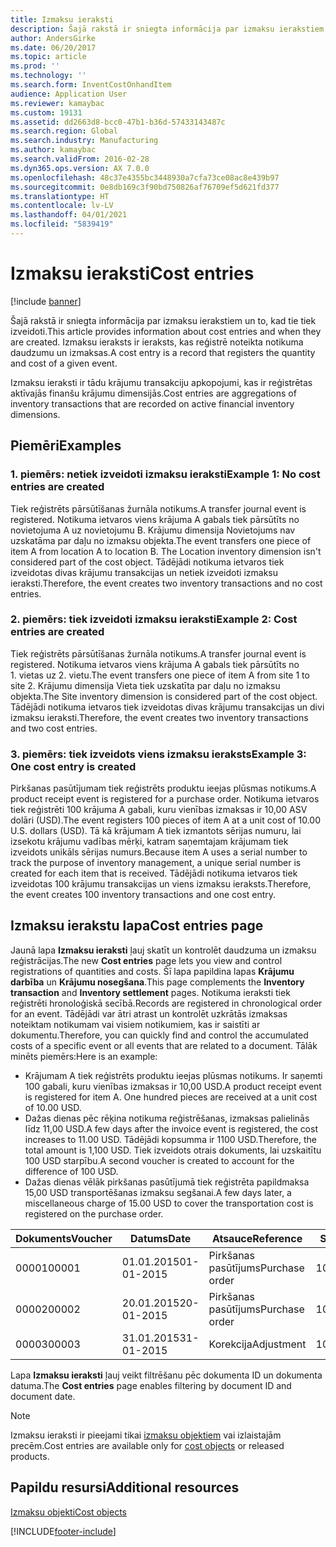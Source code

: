 ```yaml
---
title: Izmaksu ieraksti
description: Šajā rakstā ir sniegta informācija par izmaksu ierakstiem un to, kad tie tiek izveidoti. Izmaksu ieraksts ir ieraksts, kas reģistrē noteikta notikuma daudzumu un izmaksas.
author: AndersGirke
ms.date: 06/20/2017
ms.topic: article
ms.prod: ''
ms.technology: ''
ms.search.form: InventCostOnhandItem
audience: Application User
ms.reviewer: kamaybac
ms.custom: 19131
ms.assetid: dd2663d8-bcc0-47b1-b36d-57433143487c
ms.search.region: Global
ms.search.industry: Manufacturing
ms.author: kamaybac
ms.search.validFrom: 2016-02-28
ms.dyn365.ops.version: AX 7.0.0
ms.openlocfilehash: 48c37e4355bc3448930a7cfa73ce08ac8e439b97
ms.sourcegitcommit: 0e8db169c3f90bd750826af76709ef5d621fd377
ms.translationtype: HT
ms.contentlocale: lv-LV
ms.lasthandoff: 04/01/2021
ms.locfileid: "5839419"
---
```

# <a name="cost-entries"></a><span data-ttu-id="efe29-104">Izmaksu ieraksti</span><span class="sxs-lookup"><span data-stu-id="efe29-104">Cost entries</span></span>

[!include [banner](../includes/banner.md)]

<span data-ttu-id="efe29-105">Šajā rakstā ir sniegta informācija par izmaksu ierakstiem un to, kad tie tiek izveidoti.</span><span class="sxs-lookup"><span data-stu-id="efe29-105">This article provides information about cost entries and when they are created.</span></span> <span data-ttu-id="efe29-106">Izmaksu ieraksts ir ieraksts, kas reģistrē noteikta notikuma daudzumu un izmaksas.</span><span class="sxs-lookup"><span data-stu-id="efe29-106">A cost entry is a record that registers the quantity and cost of a given event.</span></span>

<span data-ttu-id="efe29-107">Izmaksu ieraksti ir tādu krājumu transakciju apkopojumi, kas ir reģistrētas aktīvajās finanšu krājumu dimensijās.</span><span class="sxs-lookup"><span data-stu-id="efe29-107">Cost entries are aggregations of inventory transactions that are recorded on active financial inventory dimensions.</span></span>

## <a name="examples"></a><span data-ttu-id="efe29-108">Piemēri</span><span class="sxs-lookup"><span data-stu-id="efe29-108">Examples</span></span>
### <a name="example-1-no-cost-entries-are-created"></a><span data-ttu-id="efe29-109">1. piemērs: netiek izveidoti izmaksu ieraksti</span><span class="sxs-lookup"><span data-stu-id="efe29-109">Example 1: No cost entries are created</span></span>

<span data-ttu-id="efe29-110">Tiek reģistrēts pārsūtīšanas žurnāla notikums.</span><span class="sxs-lookup"><span data-stu-id="efe29-110">A transfer journal event is registered.</span></span> <span data-ttu-id="efe29-111">Notikuma ietvaros viens krājuma A gabals tiek pārsūtīts no novietojuma A uz novietojumu B. Krājumu dimensija Novietojums nav uzskatāma par daļu no izmaksu objekta.</span><span class="sxs-lookup"><span data-stu-id="efe29-111">The event transfers one piece of item A from location A to location B. The Location inventory dimension isn't considered part of the cost object.</span></span> <span data-ttu-id="efe29-112">Tādējādi notikuma ietvaros tiek izveidotas divas krājumu transakcijas un netiek izveidoti izmaksu ieraksti.</span><span class="sxs-lookup"><span data-stu-id="efe29-112">Therefore, the event creates two inventory transactions and no cost entries.</span></span>

### <a name="example-2-cost-entries-are-created"></a><span data-ttu-id="efe29-113">2. piemērs: tiek izveidoti izmaksu ieraksti</span><span class="sxs-lookup"><span data-stu-id="efe29-113">Example 2: Cost entries are created</span></span>

<span data-ttu-id="efe29-114">Tiek reģistrēts pārsūtīšanas žurnāla notikums.</span><span class="sxs-lookup"><span data-stu-id="efe29-114">A transfer journal event is registered.</span></span> <span data-ttu-id="efe29-115">Notikuma ietvaros viens krājuma A gabals tiek pārsūtīts no 1. vietas uz 2. vietu.</span><span class="sxs-lookup"><span data-stu-id="efe29-115">The event transfers one piece of item A from site 1 to site 2.</span></span> <span data-ttu-id="efe29-116">Krājumu dimensija Vieta tiek uzskatīta par daļu no izmaksu objekta.</span><span class="sxs-lookup"><span data-stu-id="efe29-116">The Site inventory dimension is considered part of the cost object.</span></span> <span data-ttu-id="efe29-117">Tādējādi notikuma ietvaros tiek izveidotas divas krājumu transakcijas un divi izmaksu ieraksti.</span><span class="sxs-lookup"><span data-stu-id="efe29-117">Therefore, the event creates two inventory transactions and two cost entries.</span></span>

### <a name="example-3-one-cost-entry-is-created"></a><span data-ttu-id="efe29-118">3. piemērs: tiek izveidots viens izmaksu ieraksts</span><span class="sxs-lookup"><span data-stu-id="efe29-118">Example 3: One cost entry is created</span></span>

<span data-ttu-id="efe29-119">Pirkšanas pasūtījumam tiek reģistrēts produktu ieejas plūsmas notikums.</span><span class="sxs-lookup"><span data-stu-id="efe29-119">A product receipt event is registered for a purchase order.</span></span> <span data-ttu-id="efe29-120">Notikuma ietvaros tiek reģistrēti 100 krājuma A gabali, kuru vienības izmaksas ir 10,00 ASV dolāri (USD).</span><span class="sxs-lookup"><span data-stu-id="efe29-120">The event registers 100 pieces of item A at a unit cost of 10.00 U.S. dollars (USD).</span></span> <span data-ttu-id="efe29-121">Tā kā krājumam A tiek izmantots sērijas numuru, lai izsekotu krājumu vadības mērķi, katram saņemtajam krājumam tiek izveidots unikāls sērijas numurs.</span><span class="sxs-lookup"><span data-stu-id="efe29-121">Because item A uses a serial number to track the purpose of inventory management, a unique serial number is created for each item that is received.</span></span> <span data-ttu-id="efe29-122">Tādējādi notikuma ietvaros tiek izveidotas 100 krājumu transakcijas un viens izmaksu ieraksts.</span><span class="sxs-lookup"><span data-stu-id="efe29-122">Therefore, the event creates 100 inventory transactions and one cost entry.</span></span>

## <a name="cost-entries-page"></a><span data-ttu-id="efe29-123">Izmaksu ierakstu lapa</span><span class="sxs-lookup"><span data-stu-id="efe29-123">Cost entries page</span></span>
<span data-ttu-id="efe29-124">Jaunā lapa **Izmaksu ieraksti** ļauj skatīt un kontrolēt daudzuma un izmaksu reģistrācijas.</span><span class="sxs-lookup"><span data-stu-id="efe29-124">The new **Cost entries** page lets you view and control registrations of quantities and costs.</span></span> <span data-ttu-id="efe29-125">Šī lapa papildina lapas **Krājumu darbība** un **Krājumu nosegšana**.</span><span class="sxs-lookup"><span data-stu-id="efe29-125">This page complements the **Inventory transaction** and **Inventory settlement** pages.</span></span> <span data-ttu-id="efe29-126">Notikuma ieraksti tiek reģistrēti hronoloģiskā secībā.</span><span class="sxs-lookup"><span data-stu-id="efe29-126">Records are registered in chronological order for an event.</span></span> <span data-ttu-id="efe29-127">Tādējādi var ātri atrast un kontrolēt uzkrātās izmaksas noteiktam notikumam vai visiem notikumiem, kas ir saistīti ar dokumentu.</span><span class="sxs-lookup"><span data-stu-id="efe29-127">Therefore, you can quickly find and control the accumulated costs of a specific event or all events that are related to a document.</span></span> <span data-ttu-id="efe29-128">Tālāk minēts piemērs:</span><span class="sxs-lookup"><span data-stu-id="efe29-128">Here is an example:</span></span>

-   <span data-ttu-id="efe29-129">Krājumam A tiek reģistrēts produktu ieejas plūsmas notikums. Ir saņemti 100 gabali, kuru vienības izmaksas ir 10,00 USD.</span><span class="sxs-lookup"><span data-stu-id="efe29-129">A product receipt event is registered for item A. One hundred pieces are received at a unit cost of 10.00 USD.</span></span>
-   <span data-ttu-id="efe29-130">Dažas dienas pēc rēķina notikuma reģistrēšanas, izmaksas palielinās līdz 11,00 USD.</span><span class="sxs-lookup"><span data-stu-id="efe29-130">A few days after the invoice event is registered, the cost increases to 11.00 USD.</span></span> <span data-ttu-id="efe29-131">Tādējādi kopsumma ir 1100 USD.</span><span class="sxs-lookup"><span data-stu-id="efe29-131">Therefore, the total amount is 1,100 USD.</span></span> <span data-ttu-id="efe29-132">Tiek izveidots otrais dokuments, lai uzskaitītu 100 USD starpību.</span><span class="sxs-lookup"><span data-stu-id="efe29-132">A second voucher is created to account for the difference of 100 USD.</span></span>
-   <span data-ttu-id="efe29-133">Dažas dienas vēlāk pirkšanas pasūtījumā tiek reģistrēta papildmaksa 15,00 USD transportēšanas izmaksu segšanai.</span><span class="sxs-lookup"><span data-stu-id="efe29-133">A few days later, a miscellaneous charge of 15.00 USD to cover the transportation cost is registered on the purchase order.</span></span>

| <span data-ttu-id="efe29-134">Dokuments</span><span class="sxs-lookup"><span data-stu-id="efe29-134">Voucher</span></span> | <span data-ttu-id="efe29-135">Datums</span><span class="sxs-lookup"><span data-stu-id="efe29-135">Date</span></span>       | <span data-ttu-id="efe29-136">Atsauce</span><span class="sxs-lookup"><span data-stu-id="efe29-136">Reference</span></span>      | <span data-ttu-id="efe29-137">Skaits</span><span class="sxs-lookup"><span data-stu-id="efe29-137">Number</span></span> | <span data-ttu-id="efe29-138">Laidiena ID</span><span class="sxs-lookup"><span data-stu-id="efe29-138">Lot ID</span></span>  | <span data-ttu-id="efe29-139">Daudzums</span><span class="sxs-lookup"><span data-stu-id="efe29-139">Quantity</span></span> | <span data-ttu-id="efe29-140">Summa</span><span class="sxs-lookup"><span data-stu-id="efe29-140">Amount</span></span>  |
|---------|------------|----------------|--------|---------|---------------|----|
| <span data-ttu-id="efe29-141">00001</span><span class="sxs-lookup"><span data-stu-id="efe29-141">00001</span></span>   | <span data-ttu-id="efe29-142">01.01.2015</span><span class="sxs-lookup"><span data-stu-id="efe29-142">01-01-2015</span></span> | <span data-ttu-id="efe29-143">Pirkšanas pasūtījums</span><span class="sxs-lookup"><span data-stu-id="efe29-143">Purchase order</span></span> | <span data-ttu-id="efe29-144">100001</span><span class="sxs-lookup"><span data-stu-id="efe29-144">100001</span></span> | <span data-ttu-id="efe29-145">0000101</span><span class="sxs-lookup"><span data-stu-id="efe29-145">0000101</span></span> | <span data-ttu-id="efe29-146">100,00</span><span class="sxs-lookup"><span data-stu-id="efe29-146">100.00</span></span>   | <span data-ttu-id="efe29-147">1000,00</span><span class="sxs-lookup"><span data-stu-id="efe29-147">1000.00</span></span> |
| <span data-ttu-id="efe29-148">00002</span><span class="sxs-lookup"><span data-stu-id="efe29-148">00002</span></span>   | <span data-ttu-id="efe29-149">20.01.2015</span><span class="sxs-lookup"><span data-stu-id="efe29-149">20-01-2015</span></span> | <span data-ttu-id="efe29-150">Pirkšanas pasūtījums</span><span class="sxs-lookup"><span data-stu-id="efe29-150">Purchase order</span></span> | <span data-ttu-id="efe29-151">100001</span><span class="sxs-lookup"><span data-stu-id="efe29-151">100001</span></span> | <span data-ttu-id="efe29-152">0000101</span><span class="sxs-lookup"><span data-stu-id="efe29-152">0000101</span></span> |          | <span data-ttu-id="efe29-153">100,00</span><span class="sxs-lookup"><span data-stu-id="efe29-153">100.00</span></span>  |
| <span data-ttu-id="efe29-154">00003</span><span class="sxs-lookup"><span data-stu-id="efe29-154">00003</span></span>   | <span data-ttu-id="efe29-155">31.01.2015</span><span class="sxs-lookup"><span data-stu-id="efe29-155">31-01-2015</span></span> | <span data-ttu-id="efe29-156">Korekcija</span><span class="sxs-lookup"><span data-stu-id="efe29-156">Adjustment</span></span>     | <span data-ttu-id="efe29-157">100001</span><span class="sxs-lookup"><span data-stu-id="efe29-157">100001</span></span> | <span data-ttu-id="efe29-158">0000101</span><span class="sxs-lookup"><span data-stu-id="efe29-158">0000101</span></span> |          | <span data-ttu-id="efe29-159">15,00</span><span class="sxs-lookup"><span data-stu-id="efe29-159">15.00</span></span>   |

<span data-ttu-id="efe29-160">Lapa **Izmaksu ieraksti** ļauj veikt filtrēšanu pēc dokumenta ID un dokumenta datuma.</span><span class="sxs-lookup"><span data-stu-id="efe29-160">The **Cost entries** page enables filtering by document ID and document date.</span></span> 

> [!NOTE]
> <span data-ttu-id="efe29-161">Izmaksu ieraksti ir pieejami tikai [izmaksu objektiem](cost-object.md) vai izlaistajām precēm.</span><span class="sxs-lookup"><span data-stu-id="efe29-161">Cost entries are available only for [cost objects](cost-object.md) or released products.</span></span>

<a name="additional-resources"></a><span data-ttu-id="efe29-162">Papildu resursi</span><span class="sxs-lookup"><span data-stu-id="efe29-162">Additional resources</span></span>
--------

[<span data-ttu-id="efe29-163">Izmaksu objekti</span><span class="sxs-lookup"><span data-stu-id="efe29-163">Cost objects</span></span>](cost-object.md)





[!INCLUDE[footer-include](../../includes/footer-banner.md)]